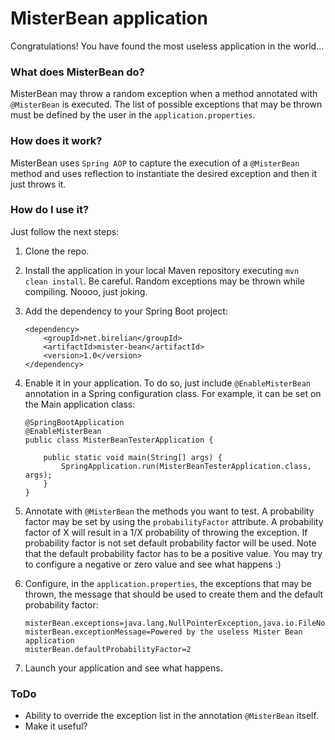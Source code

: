 # MisterBean application
Congratulations! You have found the most useless application in the world...

### What does MisterBean do?
MisterBean may throw a random exception when a method annotated with `@MisterBean` is executed. The list of possible
exceptions that may be thrown must be defined by the user in the `application.properties`.

### How does it work?
MisterBean uses `Spring AOP` to capture the execution of a `@MisterBean` method and uses reflection to instantiate the
desired exception and then it just throws it.

### How do I use it?

Just follow the next steps:

1. Clone the repo.

2. Install the application in your local Maven repository executing `mvn clean install`. Be careful. Random exceptions
may be thrown while compiling. Noooo, just joking.

3. Add the dependency to your Spring Boot project:
    ```
    <dependency>
	    <groupId>net.birelian</groupId>
	    <artifactId>mister-bean</artifactId>
	    <version>1.0</version>
    </dependency>
    ```
    
4. Enable it in your application. To do so, just include `@EnableMisterBean` annotation in a Spring configuration class.
For example, it can be set on the Main application class:
    ```
    @SpringBootApplication
    @EnableMisterBean
    public class MisterBeanTesterApplication {

        public static void main(String[] args) {
            SpringApplication.run(MisterBeanTesterApplication.class, args);
        }
    }
    ```

5. Annotate with `@MisterBean` the methods you want to test. A probability factor may be set by using the 
`probabilityFactor` attribute. A probability factor of X will result in a 1/X probability of throwing the exception. If
probability factor is not set default probability factor will be used. Note that the default probability factor has to
be a positive value. You may try to configure a negative or zero value and see what happens :)

6. Configure, in the `application.properties`, the exceptions that may be thrown, the message that should be used to
create them and the default probability factor:
    ```
    misterBean.exceptions=java.lang.NullPointerException,java.io.FileNotFoundException
    misterBean.exceptionMessage=Powered by the useless Mister Bean application
    misterBean.defaultProbabilityFactor=2
    ```
7. Launch your application and see what happens.

### ToDo
+ Ability to override the exception list in the annotation `@MisterBean` itself.
+ Make it useful?
